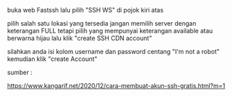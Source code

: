 buka web Fastssh lalu pilih "SSH WS" di pojok kiri atas

pilih salah satu lokasi yang tersedia jangan memilih server dengan keterangan FULL tetapi pilih yang mempunyai keterangan available atau berwarna hijau lalu klik "create SSH CDN account"

silahkan anda isi kolom username dan password centang "I'm not a robot" kemudian klik "create Account"

sumber :

https://www.kangarif.net/2020/12/cara-membuat-akun-ssh-gratis.html?m=1
